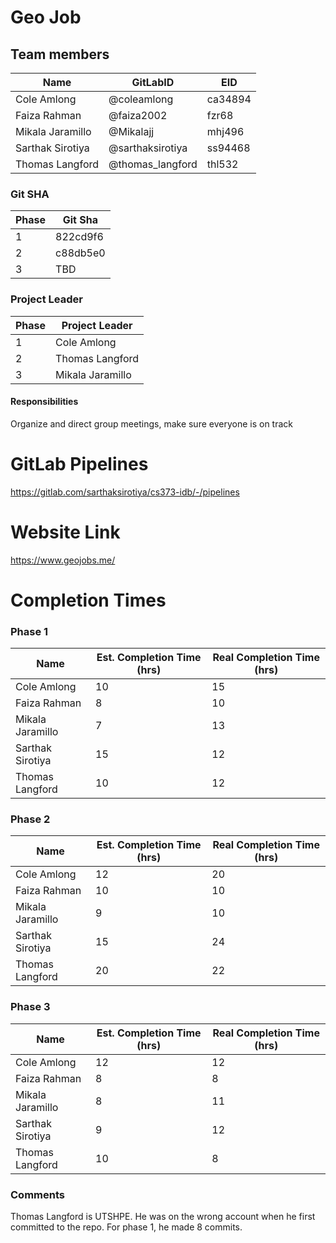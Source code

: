 # Geo Job

## Team members

| Name             | GitLabID         | EID     |
| ---------------- | ---------------- | ------- |
| Cole Amlong      | @coleamlong      | ca34894 |
| Faiza Rahman     | @faiza2002       | fzr68   |
| Mikala Jaramillo | @Mikalajj        | mhj496  |
| Sarthak Sirotiya | @sarthaksirotiya | ss94468 |
| Thomas Langford  | @thomas_langford | thl532  |

### Git SHA
| Phase | Git Sha  |
| ----- | -------- |
| 1     | 822cd9f6 |
| 2     | c88db5e0 |
| 3     | TBD      |

### Project Leader
| Phase | Project Leader   |
| ----- | ---------------- |
| 1     | Cole Amlong      |
| 2     | Thomas Langford  |
| 3     | Mikala Jaramillo |

#### Responsibilities

Organize and direct group meetings, make sure everyone is on track

# GitLab Pipelines

https://gitlab.com/sarthaksirotiya/cs373-idb/-/pipelines

# Website Link

https://www.geojobs.me/

# Completion Times

### Phase 1

| Name             | Est. Completion Time (hrs) | Real Completion Time (hrs) |
| ---------------- | -------------------------- | -------------------------- |
| Cole Amlong      | 10                         | 15                         |
| Faiza Rahman     | 8                          | 10                         |
| Mikala Jaramillo | 7                          | 13                         |
| Sarthak Sirotiya | 15                         | 12                         |
| Thomas Langford  | 10                         | 12                         |

### Phase 2
| Name              | Est. Completion Time (hrs)   | Real Completion Time (hrs) |
| ----------------- | ---------------------------- | -------------------------- |
| Cole Amlong       | 12                           | 20                         |
| Faiza Rahman      | 10                           | 10                         |
| Mikala Jaramillo  | 9                            | 10                         |
| Sarthak Sirotiya  | 15                           | 24                         |
| Thomas Langford   | 20                           | 22                         |

### Phase 3
| Name              | Est. Completion Time (hrs)   | Real Completion Time (hrs) |
| ----------------- | ---------------------------- | -------------------------- |
| Cole Amlong       | 12                           | 12                         |
| Faiza Rahman      | 8                            | 8                          |
| Mikala Jaramillo  | 8                            | 11                         |
| Sarthak Sirotiya  | 9                            | 12                         |
| Thomas Langford   | 10                           | 8                          |

### Comments

Thomas Langford is UTSHPE. He was on the wrong account when he first committed to the repo. For phase 1, he made 8 commits.